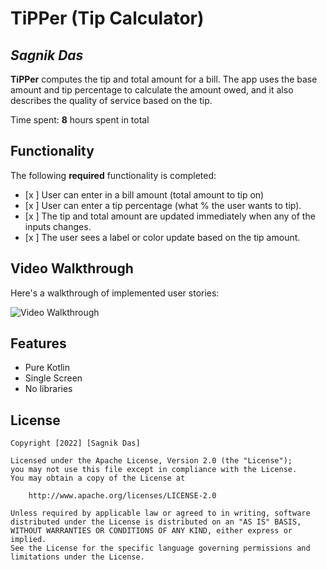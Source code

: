 # TiPPer (Tip Calculator)

## *Sagnik Das*

**TiPPer** computes the tip and total amount for a bill. The app uses the base amount and tip percentage to calculate the amount owed, and it also describes the quality of service based on the tip.

Time spent: **8** hours spent in total

## Functionality

The following **required** functionality is completed:

* [x ] User can enter in a bill amount (total amount to tip on)
* [x ] User can enter a tip percentage (what % the user wants to tip).
* [x ] The tip and total amount are updated immediately when any of the inputs changes.
* [x ] The user sees a label or color update based on the tip amount.


## Video Walkthrough

Here's a walkthrough of implemented user stories:

<img src='https://gifs.com/gif/walkthrough-792E7A' title='Video Walkthrough' width='' alt='Video Walkthrough' />


## Features

* Pure Kotlin
* Single Screen
* No libraries

## License

    Copyright [2022] [Sagnik Das]

    Licensed under the Apache License, Version 2.0 (the "License");
    you may not use this file except in compliance with the License.
    You may obtain a copy of the License at

        http://www.apache.org/licenses/LICENSE-2.0

    Unless required by applicable law or agreed to in writing, software
    distributed under the License is distributed on an "AS IS" BASIS,
    WITHOUT WARRANTIES OR CONDITIONS OF ANY KIND, either express or implied.
    See the License for the specific language governing permissions and
    limitations under the License.